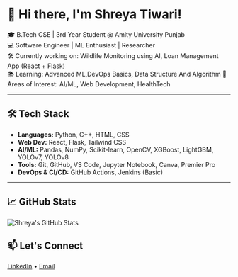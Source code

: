 # 👋 Hi there, I'm Shreya Tiwari!

🎓 B.Tech CSE | 3rd Year Student @ Amity University Punjab  
💻 Software Engineer | ML Enthusiast | Researcher  
🛠️ Currently working on: Wildlife Monitoring using AI, Loan Management App (React + Flask)  
📚 Learning: Advanced ML,DevOps Basics, Data Structure And Algorithm 
🧠 Areas of Interest: AI/ML, Web Development, HealthTech

---

## 🛠️ Tech Stack
- **Languages:** Python, C++, HTML, CSS  
- **Web Dev:** React, Flask, Tailwind CSS  
- **AI/ML:** Pandas, NumPy, Scikit-learn, OpenCV, XGBoost, LightGBM, YOLOv7, YOLOv8
- **Tools:** Git, GitHub, VS Code, Jupyter Notebook, Canva, Premier Pro
- **DevOps & CI/CD:** GitHub Actions, Jenkins (Basic)

---

## 📈 GitHub Stats
![Shreya's GitHub Stats](https://github-readme-stats.vercel.app/api?username=shreyat81&show_icons=true&theme=radical)

## 📫 Let's Connect
[LinkedIn]((https://www.linkedin.com/in/shreya-tiwari18/))  • [Email](shreyat1818@gmail.com)

<!---
shreyat81/shreyat81 is a ✨ special ✨ repository because its `README.md` (this file) appears on your GitHub profile.
You can click the Preview link to take a look at your changes.
--->
